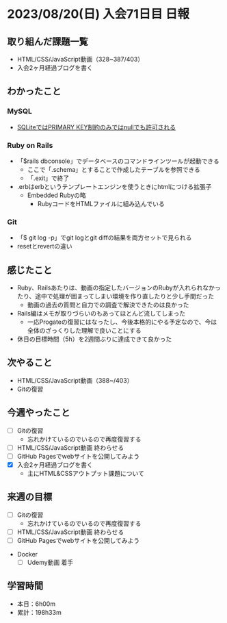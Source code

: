 # 2023/08/20(日) 入会71日目 日報

## 取り組んだ課題一覧

- HTML/CSS/JavaScript動画（328~387/403）
- 入会2ヶ月経過ブログを書く

## わかったこと

### MySQL

- [SQLiteではPRIMARY KEY制約のみではnullでも許可される](https://www.sqlitetutorial.net/sqlite-not-null-constraint/)

### Ruby on Rails

- 「$rails dbconsole」でデータベースのコマンドラインツールが起動できる
  - ここで「.schema」とすることで作成したテーブルを参照できる
  - 「.exit」で終了
- .erbはerbというテンプレートエンジンを使うときにhtmlにつける拡張子
  - Embedded Rubyの略
    - RubyコードをHTMLファイルに組み込んでいる

### Git

- 「$ git log -p」でgit logとgit diffの結果を両方セットで見られる
- resetとrevertの違い

## 感じたこと

- Ruby、Railsあたりは、動画の指定したバージョンのRubyが入れられなかったり、途中で処理が固まってしまい環境を作り直したりと少し手間だった
  - 動画の過去の質問と自力での調査で解決できたのは良かった
- Rails編はメモが取りづらいのもあってほとんど流してしまった
  - 一応Progateの復習にはなったし、今後本格的にやる予定なので、今は全体のざっくりした理解で良いことにする
- 休日の目標時間（5h）を2週間ぶりに達成できて良かった

## 次やること

- HTML/CSS/JavaScript動画（388~/403）
- Gitの復習

## 今週やったこと

- [ ] Gitの復習
  - 忘れかけているのでいるので再度復習する
- [ ] HTML/CSS/JavaScript動画 終わらせる
- [ ] GitHub Pagesでwebサイトを公開してみよう
- [x] 入会2ヶ月経過ブログを書く
  - 主にHTML&CSSアウトプット課題について

## 来週の目標

- [ ] Gitの復習
  - 忘れかけているのでいるので再度復習する
- [ ] HTML/CSS/JavaScript動画 終わらせる
- [ ] GitHub Pagesでwebサイトを公開してみよう
- Docker
  - [ ] Udemy動画 着手

## 学習時間

- 本日：6h00m
- 累計：198h33m
